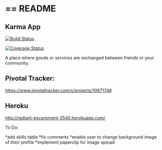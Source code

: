 # == README

## Karma App

[![Build Status](https://travis-ci.org/CH-JesseMa/karma_app.svg?branch=develop)](https://travis-ci.org/CH-JesseMa/karma_app)

[![Coverage Status](https://coveralls.io/repos/CH-JesseMa/karma_app/badge.png)](https://coveralls.io/r/CH-JesseMa/karma_app)


A place where goods or services are exchanged between friends or your community.


## Pivotal Tracker:

https://www.pivotaltracker.com/s/projects/1067174#


## Heroku

http://radiant-escarpment-3540.herokuapp.com/



To Do:

*add skills table
*fix comments
*enable user to change background image of their profile
*implement paperclip for image upload
